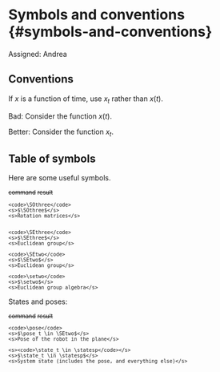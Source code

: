 # Symbols and conventions {#symbols-and-conventions}

Assigned: Andrea




## Conventions

If $x$ is a function of time, use $x_t$ rather than $x(t)$.

Bad: Consider the function $x(t)$.

Better: Consider the function $x_t$.

## Table of symbols

Here are some useful symbols.

<col3 figure-id='tab:spaces' figure-caption="Spaces" class='symbols labels-row1'>
    <s>command</s>
    <s>result</s>
    <s></s>

    <code>\SOthree</code>
    <s>$\SOthree$</s>
    <s>Rotation matrices</s>


    <code>\SEthree</code>
    <s>$\SEthree$</s>
    <s>Euclidean group</s>

    <code>\SEtwo</code>
    <s>$\SEtwo$</s>
    <s>Euclidean group</s>

    <code>\setwo</code>
    <s>$\setwo$</s>
    <s>Euclidean group algebra</s>
</col3>

States and poses:

<col3 figure-id='tab:states' figure-caption="Poses and states" class='symbols labels-row1'>
    <s>command</s>
    <s>result</s>
    <s></s>

    <code>\pose</code>
    <s>$\pose_t \in \SEtwo$</s>
    <s>Pose of the robot in the plane</s>

    <s><code>\state_t \in \statesp</code></s>
    <s>$\state_t \in \statesp$</s>
    <s>System state (includes the pose, and everything else)</s>
</col3>


<style>
.symbols {
    font-size: smaller;
}
.symbols td {
    text-align: left;
}
</style>
